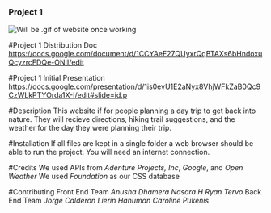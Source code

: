 ### Project 1

![Will be .gif of website once working](https://github.com/caropukenis/project-1/blob/master/assets/honeydew.png?raw=true)

#Project 1 Distribution Doc
https://docs.google.com/document/d/1CCYAeF27QUyxrQqBTAXs6bHndoxuQcyzrcFDQe-ONII/edit


#Project 1 Initial Presentation
https://docs.google.com/presentation/d/1is0evU1E2aNyx8VhjWFkZaB0Qc9CzWLkPTYOrda1X-I/edit#slide=id.p

#Description
This website if for people planning a day trip to get back into nature. They will recieve directions, hiking trail suggestions, and the weather for the day they were planning their trip. 

#Installation
If all files are kept in a single folder a web browser should be able to run the project.
You will need an internet connection.

#Credits
We used APIs from *Adenture Projects, Inc*, *Google*, and *Open Weather* 
We used *Foundation* as our CSS database

#Contributing
Front End Team
*Anusha Dhamera*
*Nasara H*
*Ryan Tervo*
Back End Team
*Jorge Calderon*
*Lierin Hanuman*
*Caroline Pukenis*
